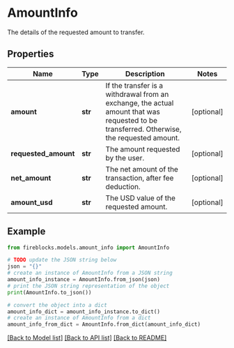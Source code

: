 # AmountInfo

The details of the requested amount to transfer.

## Properties

Name | Type | Description | Notes
------------ | ------------- | ------------- | -------------
**amount** | **str** | If the transfer is a withdrawal from an exchange, the actual amount that was requested to be transferred. Otherwise, the requested amount. | [optional] 
**requested_amount** | **str** | The amount requested by the user. | [optional] 
**net_amount** | **str** | The net amount of the transaction, after fee deduction. | [optional] 
**amount_usd** | **str** | The USD value of the requested amount. | [optional] 

## Example

```python
from fireblocks.models.amount_info import AmountInfo

# TODO update the JSON string below
json = "{}"
# create an instance of AmountInfo from a JSON string
amount_info_instance = AmountInfo.from_json(json)
# print the JSON string representation of the object
print(AmountInfo.to_json())

# convert the object into a dict
amount_info_dict = amount_info_instance.to_dict()
# create an instance of AmountInfo from a dict
amount_info_from_dict = AmountInfo.from_dict(amount_info_dict)
```
[[Back to Model list]](../README.md#documentation-for-models) [[Back to API list]](../README.md#documentation-for-api-endpoints) [[Back to README]](../README.md)


